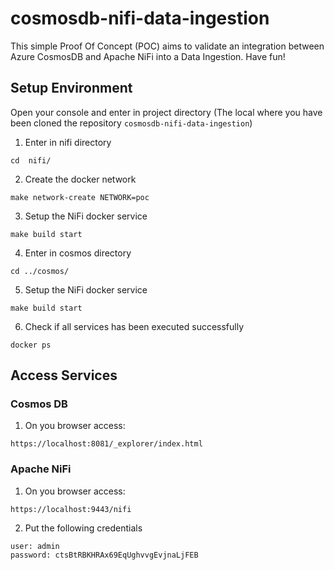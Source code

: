 # cosmosdb-nifi-data-ingestion
This simple Proof Of Concept (POC) aims to validate an integration between Azure CosmosDB and Apache NiFi into a Data Ingestion. Have fun!

## Setup Environment

Open your console and enter in project directory (The local where you have been cloned the repository `cosmosdb-nifi-data-ingestion`)

1. Enter in nifi directory
```
cd  nifi/
```
2. Create the docker network
```
make network-create NETWORK=poc 
```
3. Setup the NiFi docker service
```
make build start 
```
4. Enter in cosmos directory
```
cd ../cosmos/
```
5. Setup the NiFi docker service
```
make build start 
```
6. Check if all services has been executed successfully
```
docker ps 
```

## Access Services

### Cosmos DB
1. On you browser access:
```
https://localhost:8081/_explorer/index.html
```

### Apache NiFi
1. On you browser access:
```
https://localhost:9443/nifi
```

2. Put the following credentials
```
user: admin
password: ctsBtRBKHRAx69EqUghvvgEvjnaLjFEB
```
